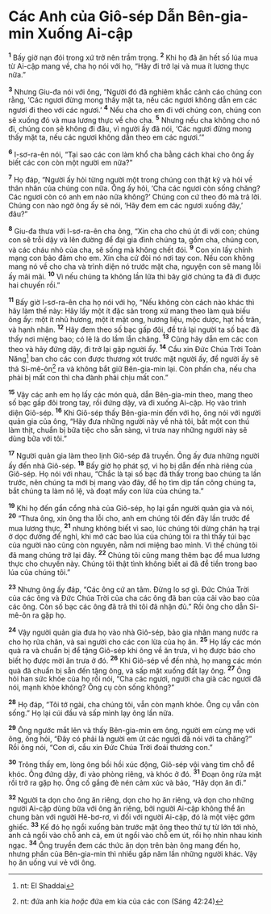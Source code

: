 # Các Anh của Giô-sép Dẫn Bên-gia-min Xuống Ai-cập
<sup><b>1</b></sup> Bấy giờ nạn đói trong xứ trở nên trầm trọng. <sup><b>2</b></sup> Khi họ đã ăn hết số lúa mua từ Ai-cập mang về, cha họ nói với họ, “Hãy đi trở lại và mua ít lương thực nữa.”

<sup><b>3</b></sup> Nhưng Giu-đa nói với ông, “Người đó đã nghiêm khắc cảnh cáo chúng con rằng, ‘Các ngươi đừng mong thấy mặt ta, nếu các ngươi không dẫn em các ngươi đi theo với các ngươi.’ <sup><b>4</b></sup> Nếu cha cho em đi với chúng con, chúng con sẽ xuống đó và mua lương thực về cho cha. <sup><b>5</b></sup> Nhưng nếu cha không cho nó đi, chúng con sẽ không đi đâu, vì người ấy đã nói, ‘Các ngươi đừng mong thấy mặt ta, nếu các ngươi không dẫn theo em các ngươi.’”

<sup><b>6</b></sup> I-sơ-ra-ên nói, “Tại sao các con làm khổ cha bằng cách khai cho ông ấy biết các con còn một người em nữa?”

<sup><b>7</b></sup> Họ đáp, “Người ấy hỏi từng người một trong chúng con thật kỹ và hỏi về thân nhân của chúng con nữa. Ông ấy hỏi, ‘Cha các ngươi còn sống chăng? Các ngươi còn có anh em nào nữa không?’ Chúng con cứ theo đó mà trả lời. Chúng con nào ngờ ông ấy sẽ nói, ‘Hãy đem em các ngươi xuống đây,’ đâu?”

<sup><b>8</b></sup> Giu-đa thưa với I-sơ-ra-ên cha ông, “Xin cha cho chú út đi với con; chúng con sẽ trỗi dậy và lên đường để đại gia đình chúng ta, gồm cha, chúng con, và các cháu nhỏ của cha, sẽ sống mà không chết đói. <sup><b>9</b></sup> Con xin lấy chính mạng con bảo đảm cho em. Xin cha cứ đòi nó nơi tay con. Nếu con không mang nó về cho cha và trình diện nó trước mặt cha, nguyện con sẽ mang lỗi ấy mãi mãi. <sup><b>10</b></sup> Vì nếu chúng ta không lần lữa thì bây giờ chúng ta đã đi được hai chuyến rồi.”

<sup><b>11</b></sup> Bấy giờ I-sơ-ra-ên cha họ nói với họ, “Nếu không còn cách nào khác thì hãy làm thế này: Hãy lấy một ít đặc sản trong xứ mang theo làm quà biếu ông ấy: một ít nhũ hương, một ít mật ong, hương liệu, mộc dược, hạt hồ trăn, và hạnh nhân. <sup><b>12</b></sup> Hãy đem theo số bạc gấp đôi, để trả lại người ta số bạc đã thấy nơi miệng bao; có lẽ là do lầm lẫn chăng. <sup><b>13</b></sup> Cũng hãy dẫn em các con theo và hãy đứng dậy, đi trở lại gặp người ấy. <sup><b>14</b></sup> Cầu xin Ðức Chúa Trời Toàn Năng[^1-3f057b1f-6e35-4d4e-b3ab-307f990be105] ban cho các con được thương xót trước mặt người ấy, để người ấy sẽ thả Si-mê-ôn[^2-3f057b1f-6e35-4d4e-b3ab-307f990be105] ra và không bắt giữ Bên-gia-min lại. Còn phần cha, nếu cha phải bị mất con thì cha đành phải chịu mất con.”

<sup><b>15</b></sup> Vậy các anh em họ lấy các món quà, dẫn Bên-gia-min theo, mang theo số bạc gấp đôi trong tay, rồi đứng dậy, và đi xuống Ai-cập. Họ vào trình diện Giô-sép. <sup><b>16</b></sup> Khi Giô-sép thấy Bên-gia-min đến với họ, ông nói với người quản gia của ông, “Hãy đưa những người này về nhà tôi, bắt một con thú làm thịt, chuẩn bị bữa tiệc cho sẵn sàng, vì trưa nay những người này sẽ dùng bữa với tôi.”

<sup><b>17</b></sup> Người quản gia làm theo lịnh Giô-sép đã truyền. Ông ấy đưa những người ấy đến nhà Giô-sép. <sup><b>18</b></sup> Bấy giờ họ phát sợ, vì họ bị dẫn đến nhà riêng của Giô-sép. Họ nói với nhau, “Chắc là tại số bạc đã thấy trong bao chúng ta lần trước, nên chúng ta mới bị mang vào đây, để họ tìm dịp tấn công chúng ta, bắt chúng ta làm nô lệ, và đoạt mấy con lừa của chúng ta.”

<sup><b>19</b></sup> Khi họ đến gần cổng nhà của Giô-sép, họ lại gần người quản gia và nói, <sup><b>20</b></sup> “Thưa ông, xin ông tha lỗi cho, anh em chúng tôi đến đây lần trước để mua lương thực, <sup><b>21</b></sup> nhưng không biết vì sao, lúc chúng tôi dừng chân hạ trại ở dọc đường để nghỉ, khi mở các bao lúa của chúng tôi ra thì thấy túi bạc của người nào cũng còn nguyên, nằm nơi miệng bao mình. Vì thế chúng tôi đã mang chúng trở lại đây. <sup><b>22</b></sup> Chúng tôi cũng mang thêm bạc để mua lương thực cho chuyến này. Chúng tôi thật tình không biết ai đã để tiền trong bao lúa của chúng tôi.”

<sup><b>23</b></sup> Nhưng ông ấy đáp, “Các ông cứ an tâm. Ðừng lo sợ gì. Ðức Chúa Trời của các ông và Ðức Chúa Trời của cha các ông đã ban của cải vào bao của các ông. Còn số bạc các ông đã trả thì tôi đã nhận đủ.” Rồi ông cho dẫn Si-mê-ôn ra gặp họ.

<sup><b>24</b></sup> Vậy người quản gia đưa họ vào nhà Giô-sép, bảo gia nhân mang nước ra cho họ rửa chân, và sai người cho các con lừa của họ ăn. <sup><b>25</b></sup> Họ lấy các món quà ra và chuẩn bị để tặng Giô-sép khi ông về ăn trưa, vì họ được báo cho biết họ được mời ăn trưa ở đó. <sup><b>26</b></sup> Khi Giô-sép về đến nhà, họ mang các món quà đã chuẩn bị sẵn đến tặng ông, và sấp mặt xuống đất lạy ông. <sup><b>27</b></sup> Ông hỏi han sức khỏe của họ rồi nói, “Cha các ngươi, người cha già các ngươi đã nói, mạnh khỏe không? Ông cụ còn sống không?”

<sup><b>28</b></sup> Họ đáp, “Tôi tớ ngài, cha chúng tôi, vẫn còn mạnh khỏe. Ông cụ vẫn còn sống.” Họ lại cúi đầu và sấp mình lạy ông lần nữa.

<sup><b>29</b></sup> Ông ngước mắt lên và thấy Bên-gia-min em ông, người em cùng mẹ với ông, ông hỏi, “Ðây có phải là người em út các ngươi đã nói với ta chăng?” Rồi ông nói, “Con ơi, cầu xin Ðức Chúa Trời đoái thương con.”

<sup><b>30</b></sup> Trông thấy em, lòng ông bồi hồi xúc động, Giô-sép vội vàng tìm chỗ để khóc. Ông đứng dậy, đi vào phòng riêng, và khóc ở đó. <sup><b>31</b></sup> Ðoạn ông rửa mặt rồi trở ra gặp họ. Ông cố gắng đè nén cảm xúc và bảo, “Hãy dọn ăn đi.”

<sup><b>32</b></sup> Người ta dọn cho ông ăn riêng, dọn cho họ ăn riêng, và dọn cho những người Ai-cập dùng bữa với ông ăn riêng, bởi người Ai-cập không thể ăn chung bàn với người Hê-bơ-rơ, vì đối với người Ai-cập, đó là một việc gớm ghiếc. <sup><b>33</b></sup> Kế đó họ ngồi xuống bàn trước mặt ông theo thứ tự từ lớn tới nhỏ, anh cả ngồi vào chỗ anh cả, em út ngồi vào chỗ em út, rồi họ nhìn nhau kinh ngạc. <sup><b>34</b></sup> Ông truyền đem các thức ăn dọn trên bàn ông mang đến họ, nhưng phần của Bên-gia-min thì nhiều gấp năm lần những người khác. Vậy họ ăn uống vui vẻ với ông.

[^1-3f057b1f-6e35-4d4e-b3ab-307f990be105]: nt: El Shaddai
[^2-3f057b1f-6e35-4d4e-b3ab-307f990be105]: nt: đứa anh kia *hoặc* đứa em kia của các con (Sáng 42:24)